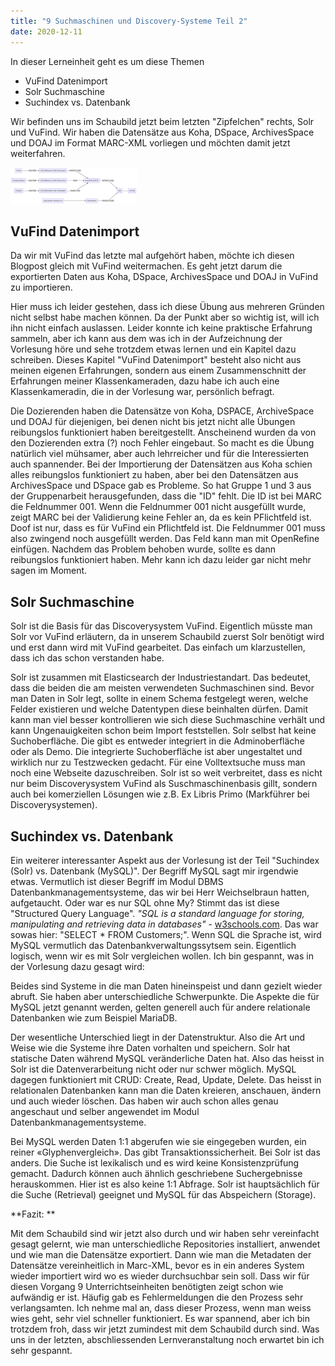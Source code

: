 ```yaml
---
title: "9 Suchmaschinen und Discovery-Systeme Teil 2"
date: 2020-12-11
---
```


In dieser Lerneinheit geht es um diese Themen

* VuFind Datenimport
* Solr Suchmaschine
* Suchindex vs. Datenbank 

Wir befinden uns im Schaubild jetzt beim letzten "Zipfelchen" rechts, Solr und VuFind. 
Wir haben die Datensätze aus Koha, DSpace, ArchivesSpace und DOAJ im Format MARC-XML vorliegen und möchten damit jetzt weiterfahren. 

<img alt="Schaubild" src="https://github.com/stemorit/BAIN-Lerntagebuch/blob/master/_posts/img012-Schaubild-OpenRefine.png?raw=true" width="40%"/>



## VuFind Datenimport

Da wir mit VuFind das letzte mal aufgehört haben, möchte ich diesen Blogpost gleich mit VuFind weitermachen. Es geht jetzt darum die exportierten Daten aus Koha, DSpace, ArchivesSpace und DOAJ in VuFind zu importieren. 

Hier muss ich leider gestehen, dass ich diese Übung aus mehreren Gründen nicht selbst habe machen können. Da der Punkt aber so wichtig ist, will ich ihn nicht einfach auslassen. Leider konnte ich keine praktische Erfahrung sammeln, aber ich kann aus dem was ich in der Aufzeichnung der Vorlesung höre und sehe trotzdem etwas lernen und ein Kapitel dazu schreiben. Dieses Kapitel "VuFind Datenimport" besteht also nicht aus meinen eigenen Erfahrungen, sondern aus einem Zusammenschnitt der Erfahrungen meiner Klassenkameraden, dazu habe ich auch eine Klassenkameradin, die in der Vorlesung war, persönlich befragt. 

Die Dozierenden haben die Datensätze von Koha, DSPACE, ArchiveSpace und DOAJ für diejenigen, bei denen nicht bis jetzt nicht alle Übungen reibungslos funktioniert haben bereitgestellt. Anscheinend wurden da von den Dozierenden extra (?) noch Fehler eingebaut. So macht es die Übung natürlich viel mühsamer, aber auch lehrreicher und für die Interessierten auch spannender. Bei der Importierung der Datensätzen aus Koha schien alles reibungslos funktioniert zu haben, aber bei den Datensätzen aus ArchivesSpace und DSpace gab es Probleme. So hat Gruppe 1 und 3 aus der Gruppenarbeit herausgefunden, dass die "ID" fehlt. 
Die ID ist bei MARC die Feldnummer 001. Wenn die Feldnummer 001 nicht ausgefüllt wurde, zeigt MARC bei der Validierung keine Fehler an, da es kein PFlichtfeld ist. Doof ist nur, dass es für VuFind ein Pflichtfeld ist. Die Feldnummer 001 muss also zwingend noch ausgefüllt werden. Das Feld kann man mit OpenRefine einfügen. Nachdem das Problem behoben wurde, sollte es dann reibungslos funktioniert haben. Mehr kann ich dazu leider gar nicht mehr sagen im Moment.

## Solr Suchmaschine

Solr ist die Basis für das Discoverysystem VuFind. Eigentlich müsste man Solr vor VuFind erläutern, da in unserem Schaubild zuerst Solr benötigt wird und erst dann wird mit VuFind gearbeitet. Das einfach um klarzustellen, dass ich das schon verstanden habe.

Solr ist zusammen mit Elasticsearch der Industriestandart. Das bedeutet, dass die beiden die am meisten verwendeten Suchmaschinen sind. Bevor man Daten in Solr legt, sollte in einem Schema festgelegt weren, welche Felder existieren und welche Datentypen diese beinhalten dürfen. Damit kann man viel besser kontrollieren wie sich diese Suchmaschine verhält und kann Ungenauigkeiten schon beim Import feststellen. 
Solr selbst hat keine Suchoberfläche. Die gibt es entweder integriert in die Adminoberfläche oder als Demo. Die integrierte Suchoberfläche ist aber ungestaltet und wirklich nur zu Testzwecken gedacht. Für eine Volltextsuche muss man noch eine Webseite dazuschreiben.
Solr ist so weit verbreitet, dass es nicht nur beim Discoverysystem VuFind als Suschmaschinenbasis gillt, sondern auch bei komerziellen Lösungen wie z.B. Ex Libris Primo (Markführer bei Discoverysystemen). 


## Suchindex vs. Datenbank

Ein weiterer interessanter Aspekt aus der Vorlesung ist der Teil "Suchindex (Solr) vs. Datenbank (MySQL)".
Der Begriff MySQL sagt mir irgendwie etwas. Vermutlich ist dieser Begriff im Modul DBMS Datenbankmanagementsysteme, das wir bei Herr Weichselbraun hatten, aufgetaucht. Oder war es nur SQL ohne My? Stimmt das ist diese "Structured Query Language". *"SQL is a standard language for storing, manipulating and retrieving data in databases"* -  [w3schools.com](https://www.w3schools.com/sql/). Das war sowas hier: "SELECT * FROM Customers;". Wenn SQL die Sprache ist, wird MySQL vermutlich das Datenbankverwaltungssytsem sein. Eigentlich logisch, wenn wir es mit Solr vergleichen wollen. Ich bin gespannt, was in der Vorlesung dazu gesagt wird:

Beides sind Systeme in die man Daten hineinspeist und dann gezielt wieder abruft. Sie haben aber unterschiedliche Schwerpunkte. Die Aspekte die für MySQL jetzt genannt werden, gelten generell auch für andere relationale Datenbanken wie zum Beispiel MariaDB. 

Der wesentliche Unterschied liegt in der Datenstruktur. Also die Art und Weise wie die Systeme ihre Daten vorhalten und speichern. 
Solr hat statische Daten während MySQL veränderliche Daten hat. Also das heisst in Solr ist die Datenverarbeitung nicht oder nur schwer möglich. MySQL dagegen funktioniert mit CRUD: Create, Read, Update, Delete. Das heisst in relationalen Datenbanken kann man die Daten kreieren, anschauen, ändern und auch wieder löschen. Das haben wir auch schon alles genau angeschaut und selber angewendet im Modul Datenbankmanagementsysteme. 

Bei MySQL werden Daten 1:1 abgerufen wie sie eingegeben wurden, ein reiner «Glyphenvergleich». Das gibt Transaktionssicherheit. Bei Solr ist das anders. Die Suche ist lexikalisch und es wird keine Konsistenzprüfung gemacht. Dadurch können auch ähnlich geschriebene Suchergebnisse herauskommen. Hier ist es also keine 1:1 Abfrage. Solr ist hauptsächlich für die Suche (Retrieval) geeignet und MySQL für das Abspeichern (Storage).


**Fazit: **

Mit dem Schaubild sind wir jetzt also durch und wir haben sehr vereinfacht gesagt gelernt, wie man unterschiedliche Repositories installiert, anwendet und wie man die Datensätze exportiert. Dann wie man die Metadaten der Datensätze vereinheitlich in Marc-XML, bevor es in ein anderes System wieder importiert wird wo es wieder durchsuchbar sein soll. Dass wir für diesen Vorgang 9 Unterrichtseinheiten benötigten zeigt schon wie aufwändig er ist. Häufig gab es Fehlermeldungen die den Prozess sehr verlangsamten. Ich nehme mal an, dass dieser Prozess, wenn man weiss wies geht, sehr viel schneller funktioniert. Es war spannend, aber ich bin trotzdem froh, dass wir jetzt zumindest mit dem Schaubild durch sind. Was uns in der letzten, abschliessenden Lernveranstaltung noch erwartet bin ich sehr gespannt.









